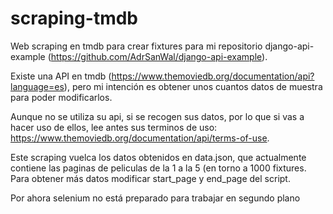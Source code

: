 # scraping-tmdb
Web scraping en tmdb para crear fixtures para mi repositorio django-api-example (https://github.com/AdrSanWal/django-api-example).

Existe una API en tmdb (https://www.themoviedb.org/documentation/api?language=es), pero
mi intención es obtener unos cuantos datos de muestra para poder modificarlos.

Aunque no se utiliza su api, si se recogen sus datos, por lo que si vas a hacer uso de ellos, lee antes sus
terminos de uso: https://www.themoviedb.org/documentation/api/terms-of-use.

Este scraping vuelca los datos obtenidos en data.json, que actualmente contiene las paginas de peliculas de la 1 a la 5
(en torno a 1000 fixtures. Para obtener más datos modificar start_page y end_page del script.

Por ahora selenium no está preparado para trabajar en segundo plano

